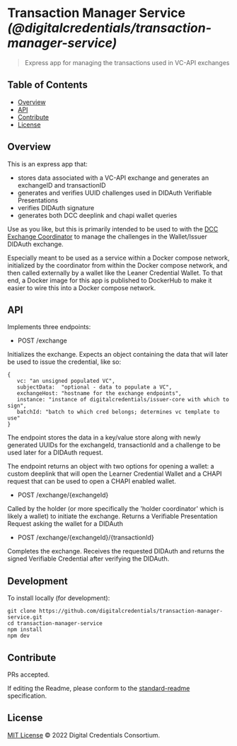 # Transaction Manager Service _(@digitalcredentials/transaction-manager-service)_

> Express app for managing the transactions used in VC-API exchanges

## Table of Contents

- [Overview](#overview)
- [API](#api)
- [Contribute](#contribute)
- [License](#license)

## Overview

This is an express app that:

- stores data associated with a VC-API exchange and generates an exchangeID and transactionID
- generates and verifies UUID challenges used in DIDAuth Verifiable Presentations
- verifies DIDAuth signature
- generates both DCC deeplink and chapi wallet queries

Use as you like, but this is primarily intended to be used to with the [DCC Exchange Coordinator](https://github.com/digitalcredentials/exchange-coordinator) to manage the challenges in the Wallet/Issuer DIDAuth exchange.

Especially meant to be used as a service within a Docker compose network, initialized by the coordinator from within the Docker compose network, and then called externally by a wallet like the Leaner Credential Wallet. To that end, a Docker image for this app is published to DockerHub to make it easier to wire this into a Docker compose network.

## API

Implements three endpoints:

* POST /exchange

Initializes the exchange. Expects an object containing the data that will later be used to issue the credential, like so:

 ```
 {
    vc: "an unsigned populated VC",
    subjectData:  "optional - data to populate a VC",
    exchangeHost: "hostname for the exchange endpoints",
    instance: "instance of digitalcredentials/issuer-core with which to sign",
    batchId: "batch to which cred belongs; determines vc template to use"
 }
 ```

 The endpoint stores the data in a key/value store along with newly generated UUIDs for the exchangeId, transactionId and a challenge to be used later for a DIDAuth request.

 The endpoint returns an object with two options for opening a wallet: a custom deeplink that will open the Learner Credential Wallet and a CHAPI request that can be used to open a CHAPI enabled wallet.

* POST /exchange/{exchangeId}

Called by the holder (or more specifically the 'holder coordinator' which is likely a wallet) to initiate the exchange. Returns a Verifiable Presentation Request asking the wallet for a DIDAuth

* POST /exchange/{exchangeId}/{transactionId}

Completes the exchange. Receives the requested DIDAuth and returns the signed Verifiable Credential after verifying the DIDAuth.


## Development

To install locally (for development):

```
git clone https://github.com/digitalcredentials/transaction-manager-service.git
cd transaction-manager-service
npm install
npm dev
```

## Contribute

PRs accepted.

If editing the Readme, please conform to the
[standard-readme](https://github.com/RichardLitt/standard-readme) specification.

## License

[MIT License](LICENSE.md) © 2022 Digital Credentials Consortium.
